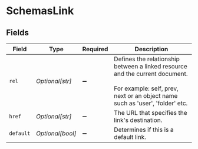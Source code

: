 # SchemasLink


## Fields

| Field                                                                                                                                                             | Type                                                                                                                                                              | Required                                                                                                                                                          | Description                                                                                                                                                       |
| ----------------------------------------------------------------------------------------------------------------------------------------------------------------- | ----------------------------------------------------------------------------------------------------------------------------------------------------------------- | ----------------------------------------------------------------------------------------------------------------------------------------------------------------- | ----------------------------------------------------------------------------------------------------------------------------------------------------------------- |
| `rel`                                                                                                                                                             | *Optional[str]*                                                                                                                                                   | :heavy_minus_sign:                                                                                                                                                | Defines the relationship between a linked resource and the current document.<br><br>For example: self, prev, next or an object name such as 'user', 'folder' etc. |
| `href`                                                                                                                                                            | *Optional[str]*                                                                                                                                                   | :heavy_minus_sign:                                                                                                                                                | The URL that specifies the link's destination.                                                                                                                    |
| `default`                                                                                                                                                         | *Optional[bool]*                                                                                                                                                  | :heavy_minus_sign:                                                                                                                                                | Determines if this is a default link.                                                                                                                             |